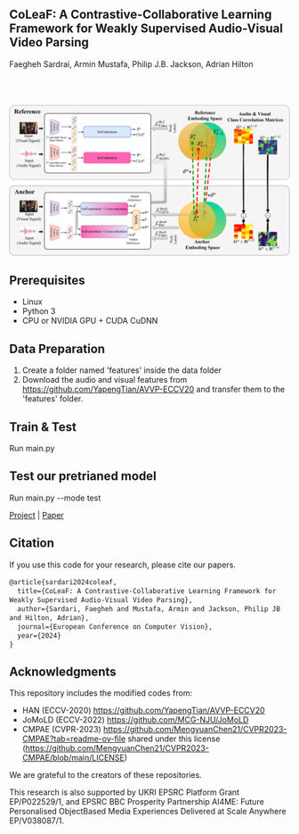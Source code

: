 
## CoLeaF: A Contrastive-Collaborative Learning Framework for Weakly Supervised Audio-Visual Video Parsing

Faegheh Sardrai, Armin Mustafa, Philip J.B. Jackson, Adrian Hilton


<br><br><br>
<img src='imgs/CoLeaF.png' width="900" style="max-width: 100%;">

## Prerequisites
- Linux 
- Python 3
- CPU or NVIDIA GPU + CUDA CuDNN

## Data Preparation
1. Create a folder named 'features' inside the data folder
2. Download the audio and visual features from https://github.com/YapengTian/AVVP-ECCV20 and transfer them to the 'features' folder.

## Train & Test
Run main.py 

## Test our pretrianed model
Run main.py --mode test
   
[Project](https://github.com/faeghehsardari/coleaf) |  [Paper](https://arxiv.org/pdf/2405.10690)

## Citation
If you use this code for your research, please cite our papers.
```
@article{sardari2024coleaf,
  title={CoLeaF: A Contrastive-Collaborative Learning Framework for Weakly Supervised Audio-Visual Video Parsing},
  author={Sardari, Faegheh and Mustafa, Armin and Jackson, Philip JB and Hilton, Adrian},
  journal={European Conference on Computer Vision},
  year={2024}
} 
```
## Acknowledgments
This repository includes the modified codes from:
- HAN (ECCV-2020) https://github.com/YapengTian/AVVP-ECCV20 
- JoMoLD (ECCV-2022) https://github.com/MCG-NJU/JoMoLD
- CMPAE (CVPR-2023) https://github.com/MengyuanChen21/CVPR2023-CMPAE?tab=readme-ov-file shared under this license (https://github.com/MengyuanChen21/CVPR2023-CMPAE/blob/main/LICENSE)
  
We are grateful to the creators of these repositories.

This research is also supported by UKRI EPSRC Platform Grant EP/P022529/1, and EPSRC BBC Prosperity Partnership AI4ME: Future Personalised ObjectBased Media Experiences Delivered at Scale Anywhere EP/V038087/1.
